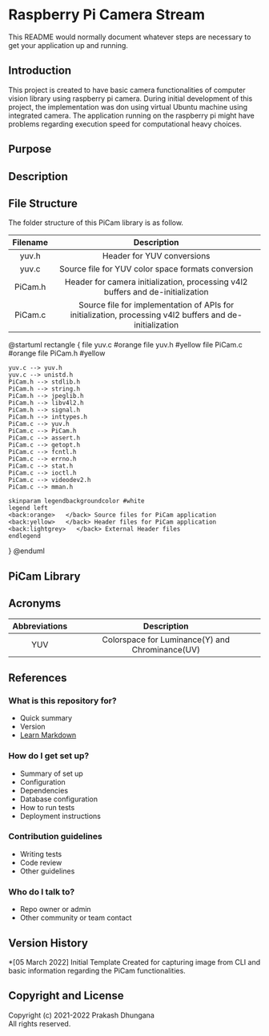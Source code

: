 # Raspberry Pi Camera Stream

This README would normally document whatever steps are necessary to get your application up and running.

## Introduction 

This project is created to have basic camera functionalities of computer vision library using raspberry pi camera. During initial development of this project,
 the implementation was don using virtual Ubuntu machine using integrated camera. The application running on the raspberry pi might have problems regarding execution speed for computational heavy choices. 


## Purpose





## Description




## File Structure

The folder structure of this PiCam library is as follow.

|   Filename    |   Description             |
|:-------------:|:-------------------------:|
|   yuv.h       |   Header for YUV conversions  |
|   yuv.c       |   Source file for YUV color space formats conversion |
|   PiCam.h     |   Header for camera initialization, processing v4l2 buffers and de-initialization   |
|   PiCam.c     |   Source file for implementation of APIs for initialization, processing v4l2 buffers and de-initialization |


@startuml
rectangle {
    file yuv.c      #orange
    file yuv.h      #yellow
    file PiCam.c    #orange
    file PiCam.h    #yellow

    yuv.c --> yuv.h
    yuv.c --> unistd.h
    PiCam.h --> stdlib.h
    PiCam.h --> string.h
    PiCam.h --> jpeglib.h
    PiCam.h --> libv4l2.h
    PiCam.h --> signal.h
    PiCam.h --> inttypes.h
    PiCam.c --> yuv.h
    PiCam.c --> PiCam.h
    PiCam.c --> assert.h
    PiCam.c --> getopt.h
    PiCam.c --> fcntl.h
    PiCam.c --> errno.h
    PiCam.c --> stat.h
    PiCam.c --> ioctl.h
    PiCam.c --> videodev2.h
    PiCam.c --> mman.h

    skinparam legendbackgroundcolor #white
    legend left
    <back:orange>   </back> Source files for PiCam application 
    <back:yellow>   </back> Header files for PiCam application
    <back:lightgrey>   </back> External Header files
    endlegend
}
@enduml



## PiCam Library



## Acronyms

|   Abbreviations   |   Description     |
|:-----------------:|:-----------------:|
|   YUV  | Colorspace for Luminance(Y) and Chrominance(UV)  |




## References


### What is this repository for? ###

* Quick summary
* Version
* [Learn Markdown](https://bitbucket.org/tutorials/markdowndemo)

### How do I get set up? ###

* Summary of set up
* Configuration
* Dependencies
* Database configuration
* How to run tests
* Deployment instructions

### Contribution guidelines ###

* Writing tests
* Code review
* Other guidelines

### Who do I talk to? ###

* Repo owner or admin
* Other community or team contact

## Version History

*[05 March 2022] Initial Template Created for capturing image from CLI and basic information regarding the PiCam functionalities.


## Copyright and License

Copyright (c) 2021-2022 Prakash Dhungana   
All rights reserved.